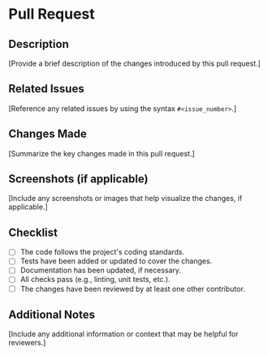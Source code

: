 # Pull Request

## Description

[Provide a brief description of the changes introduced by this pull request.]

## Related Issues

[Reference any related issues by using the syntax `#<issue_number>`.]

## Changes Made

[Summarize the key changes made in this pull request.]

## Screenshots (if applicable)

[Include any screenshots or images that help visualize the changes, if applicable.]

## Checklist

- [ ] The code follows the project's coding standards.
- [ ] Tests have been added or updated to cover the changes.
- [ ] Documentation has been updated, if necessary.
- [ ] All checks pass (e.g., linting, unit tests, etc.).
- [ ] The changes have been reviewed by at least one other contributor.

## Additional Notes

[Include any additional information or context that may be helpful for reviewers.]
